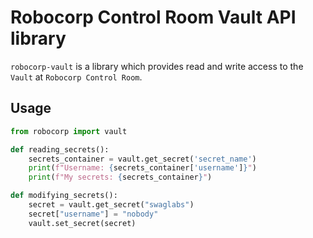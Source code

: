 # Robocorp Control Room Vault API library

`robocorp-vault` is a library which provides read and write access to the
`Vault` at `Robocorp Control Room`.


## Usage


```python    
from robocorp import vault

def reading_secrets():
    secrets_container = vault.get_secret('secret_name')
    print(f"Username: {secrets_container['username']}")
    print(f"My secrets: {secrets_container}")

def modifying_secrets():
    secret = vault.get_secret("swaglabs")
    secret["username"] = "nobody"
    vault.set_secret(secret)
```